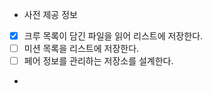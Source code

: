 - 사전 제공 정보
* [x] 크루 목록이 담긴 파일을 읽어 리스트에 저장한다.
* [ ] 미션 목록을 리스트에 저장한다.
* [ ] 페어 정보를 관리하는 저장소를 설계한다.

-